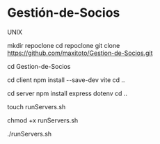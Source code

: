 # Gestión-de-Socios

UNIX

mkdir repoclone
cd repoclone
git clone https://github.com/maxitoto/Gestion-de-Socios.git

cd Gestion-de-Socios

cd client
npm install --save-dev vite
cd ..

cd server
npm install express dotenv
cd ..

touch runServers.sh

chmod +x runServers.sh

./runServers.sh
